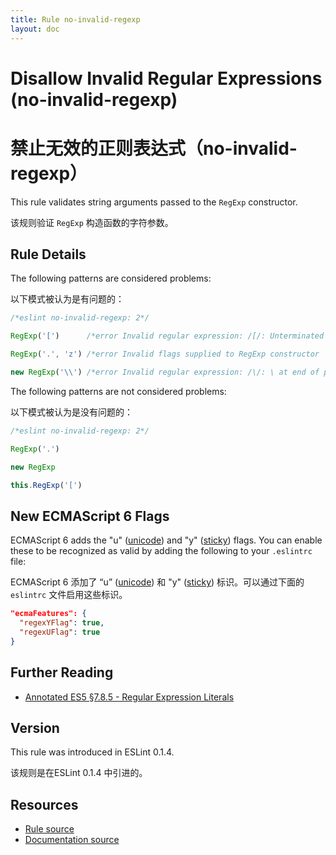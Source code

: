 ```yaml
---
title: Rule no-invalid-regexp
layout: doc
---
```

<!-- Note: No pull requests accepted for this file. See README.md in the root directory for details. -->
# Disallow Invalid Regular Expressions (no-invalid-regexp)
# 禁止无效的正则表达式（no-invalid-regexp）

This rule validates string arguments passed to the `RegExp` constructor.

该规则验证 `RegExp` 构造函数的字符参数。

## Rule Details

The following patterns are considered problems:

以下模式被认为是有问题的：

```js
/*eslint no-invalid-regexp: 2*/

RegExp('[')      /*error Invalid regular expression: /[/: Unterminated character class*/

RegExp('.', 'z') /*error Invalid flags supplied to RegExp constructor 'z'*/

new RegExp('\\') /*error Invalid regular expression: /\/: \ at end of pattern*/
```

The following patterns are not considered problems:

以下模式被认为是没有问题的：

```js
/*eslint no-invalid-regexp: 2*/

RegExp('.')

new RegExp

this.RegExp('[')
```

## New ECMAScript 6 Flags

ECMAScript 6 adds the "u" ([unicode](https://people.mozilla.org/~jorendorff/es6-draft.html#sec-get-regexp.prototype.unicode)) and "y" ([sticky](https://people.mozilla.org/~jorendorff/es6-draft.html#sec-get-regexp.prototype.sticky)) flags. You can enable these to be recognized as valid by adding the following to your `.eslintrc` file:

ECMAScript 6 添加了 “u” ([unicode](https://people.mozilla.org/~jorendorff/es6-draft.html#sec-get-regexp.prototype.unicode)) 和 "y" ([sticky](https://people.mozilla.org/~jorendorff/es6-draft.html#sec-get-regexp.prototype.sticky)) 标识。可以通过下面的 `eslintrc` 文件启用这些标识。

```json
"ecmaFeatures": {
  "regexYFlag": true,
  "regexUFlag": true
}
```

## Further Reading

* [Annotated ES5 §7.8.5 - Regular Expression Literals](http://es5.github.io/#x7.8.5)

## Version

This rule was introduced in ESLint 0.1.4.

该规则是在ESLint 0.1.4 中引进的。

## Resources

* [Rule source](https://github.com/eslint/eslint/tree/master/lib/rules/no-invalid-regexp.js)
* [Documentation source](https://github.com/eslint/eslint/tree/master/docs/rules/no-invalid-regexp.md)
